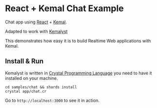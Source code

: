 # React + Kemal Chat Example

Chat app using [React](https://facebook.github.io/react/) + [Kemal](http://kemalcr.com).

Adapted to work with [Kemalyst](http://github.com/drujensen/kemalyst)

This demonstrates how easy it is to build Realtime Web applications with Kemal.

## Install & Run

Kemalyst is written in [Crystal Programming Language](http://crystal-lang.org/) you need to have it installed on your machine.

```
cd samples/chat && shards install
crystal app/chat.cr
```

Go to `http://localhost:3000` to see it in action.
